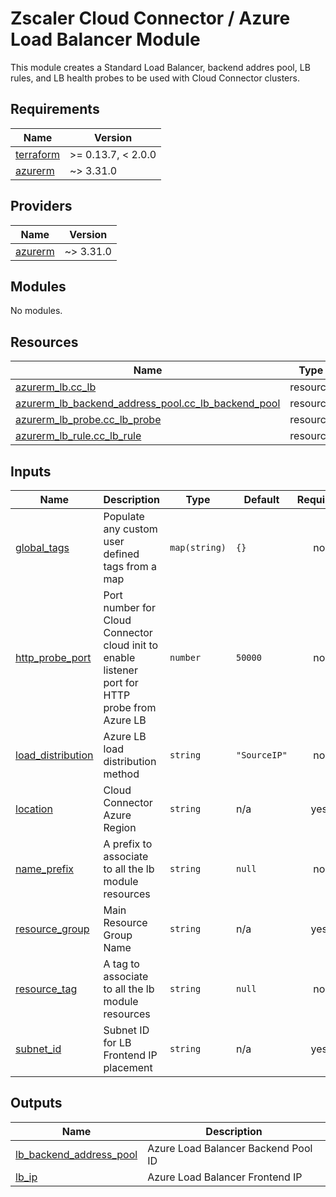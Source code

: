 # Zscaler Cloud Connector / Azure Load Balancer Module

This module creates a Standard Load Balancer, backend addres pool, LB rules, and LB health probes to be used with Cloud Connector clusters.

<!-- BEGINNING OF PRE-COMMIT-TERRAFORM DOCS HOOK -->
## Requirements

| Name | Version |
|------|---------|
| <a name="requirement_terraform"></a> [terraform](#requirement\_terraform) | >= 0.13.7, < 2.0.0 |
| <a name="requirement_azurerm"></a> [azurerm](#requirement\_azurerm) | ~> 3.31.0 |

## Providers

| Name | Version |
|------|---------|
| <a name="provider_azurerm"></a> [azurerm](#provider\_azurerm) | ~> 3.31.0 |

## Modules

No modules.

## Resources

| Name | Type |
|------|------|
| [azurerm_lb.cc_lb](https://registry.terraform.io/providers/hashicorp/azurerm/latest/docs/resources/lb) | resource |
| [azurerm_lb_backend_address_pool.cc_lb_backend_pool](https://registry.terraform.io/providers/hashicorp/azurerm/latest/docs/resources/lb_backend_address_pool) | resource |
| [azurerm_lb_probe.cc_lb_probe](https://registry.terraform.io/providers/hashicorp/azurerm/latest/docs/resources/lb_probe) | resource |
| [azurerm_lb_rule.cc_lb_rule](https://registry.terraform.io/providers/hashicorp/azurerm/latest/docs/resources/lb_rule) | resource |

## Inputs

| Name | Description | Type | Default | Required |
|------|-------------|------|---------|:--------:|
| <a name="input_global_tags"></a> [global\_tags](#input\_global\_tags) | Populate any custom user defined tags from a map | `map(string)` | `{}` | no |
| <a name="input_http_probe_port"></a> [http\_probe\_port](#input\_http\_probe\_port) | Port number for Cloud Connector cloud init to enable listener port for HTTP probe from Azure LB | `number` | `50000` | no |
| <a name="input_load_distribution"></a> [load\_distribution](#input\_load\_distribution) | Azure LB load distribution method | `string` | `"SourceIP"` | no |
| <a name="input_location"></a> [location](#input\_location) | Cloud Connector Azure Region | `string` | n/a | yes |
| <a name="input_name_prefix"></a> [name\_prefix](#input\_name\_prefix) | A prefix to associate to all the lb module resources | `string` | `null` | no |
| <a name="input_resource_group"></a> [resource\_group](#input\_resource\_group) | Main Resource Group Name | `string` | n/a | yes |
| <a name="input_resource_tag"></a> [resource\_tag](#input\_resource\_tag) | A tag to associate to all the lb module resources | `string` | `null` | no |
| <a name="input_subnet_id"></a> [subnet\_id](#input\_subnet\_id) | Subnet ID for LB Frontend IP placement | `string` | n/a | yes |

## Outputs

| Name | Description |
|------|-------------|
| <a name="output_lb_backend_address_pool"></a> [lb\_backend\_address\_pool](#output\_lb\_backend\_address\_pool) | Azure Load Balancer Backend Pool ID |
| <a name="output_lb_ip"></a> [lb\_ip](#output\_lb\_ip) | Azure Load Balancer Frontend IP |
<!-- END OF PRE-COMMIT-TERRAFORM DOCS HOOK -->
